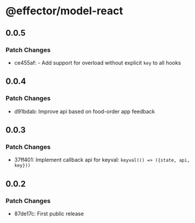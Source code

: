 # @effector/model-react

## 0.0.5

### Patch Changes

- ce455af: - Add support for overload without explicit `key` to all hooks

## 0.0.4

### Patch Changes

- d91bdab: Improve api based on food-order app feedback

## 0.0.3

### Patch Changes

- 37ff401: Implement callback api for keyval: `keyval(() => ({state, api, key}))`

## 0.0.2

### Patch Changes

- 87de17c: First public release
